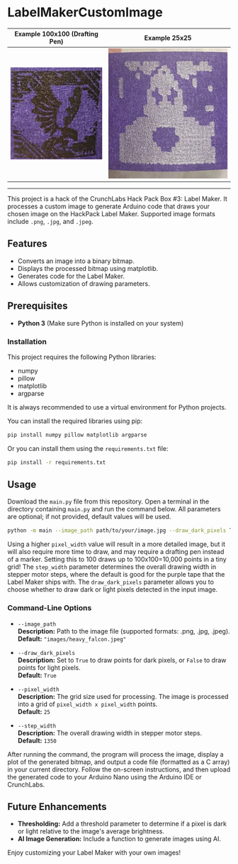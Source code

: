 # LabelMakerCustomImage

<!--
<p align="center">
  <img src="images/HeavyFalcon.webp" height="200px" />
  <img src="images/WKoA.webp" height="200px" style="margin-left: 40px;" />
</p>
-->

Example 100x100 (Drafting Pen)                  |  Example 25x25
:-------------------------:|:-------------------------:
<img src="images/heavy_falcon_label.jpg" height="50%"/>  |  <img src="images/WKoA.webp" height="50%"/>

---

This project is a hack of the CrunchLabs Hack Pack Box #3: Label Maker. It processes a custom image to generate Arduino code that draws your chosen image on the HackPack Label Maker. Supported image formats include `.png`, `.jpg`, and `.jpeg`.


## Features

- Converts an image into a binary bitmap.
- Displays the processed bitmap using matplotlib.
- Generates code for the Label Maker.
- Allows customization of drawing parameters.

## Prerequisites

- **Python 3** (Make sure Python is installed on your system)

### Installation 

This project requires the following Python libraries:
- numpy
- pillow
- matplotlib
- argparse

It is always recommended to use a virtual environment for Python projects.

You can install the required libraries using pip:

```bash
pip install numpy pillow matplotlib argparse
```

Or you can install them using the `requirements.txt` file:

```bash
pip install -r requirements.txt
```

## Usage

Download the `main.py` file from this repository. Open a terminal in the directory containing `main.py` and run the command below. All parameters are optional; if not provided, default values will be used.

```bash
python -m main --image_path path/to/your/image.jpg --draw_dark_pixels True --pixel_width 25 --step_width 1350
```

Using a higher `pixel_width` value will result in a more detailed image, but it will also require more time to draw, and may require a drafting pen instead of a marker.  Setting this to 100 draws up to 100x100=10,000 points in a tiny grid! The `step_width` parameter determines the overall drawing width in stepper motor steps, where the default is good for the purple tape that the Label Maker ships with. The `draw_dark_pixels` parameter allows you to choose whether to draw dark or light pixels detected in the input image.

### Command-Line Options

- `--image_path`  
  **Description:** Path to the image file (supported formats: .png, .jpg, .jpeg).  
  **Default:** `"images/heavy_falcon.jpeg"`

- `--draw_dark_pixels`  
  **Description:** Set to `True` to draw points for dark pixels, or `False` to draw points for light pixels.  
  **Default:** `True`

- `--pixel_width`  
  **Description:** The grid size used for processing. The image is processed into a grid of `pixel_width x pixel_width` points.  
  **Default:** `25`

- `--step_width`  
  **Description:** The overall drawing width in stepper motor steps.  
  **Default:** `1350`

After running the command, the program will process the image, display a plot of the generated bitmap, and output a code file (formatted as a C array) in your current directory. Follow the on-screen instructions, and then upload the generated code to your Arduino Nano using the Arduino IDE or CrunchLabs.

## Future Enhancements

- **Thresholding:** Add a threshold parameter to determine if a pixel is dark or light relative to the image's average brightness.
- **AI Image Generation:** Include a function to generate images using AI.

Enjoy customizing your Label Maker with your own images!